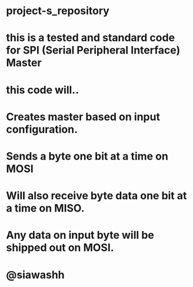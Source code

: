 # project-s_repository
# this is a tested and standard code for SPI (Serial Peripheral Interface) Master
#  this code will..
#  Creates master based on input configuration.
#  Sends a byte one bit at a time on MOSI
#  Will also receive byte data one bit at a time on MISO.
#  Any data on input byte will be shipped out on MOSI.
#
#                                                                       @siawashh
